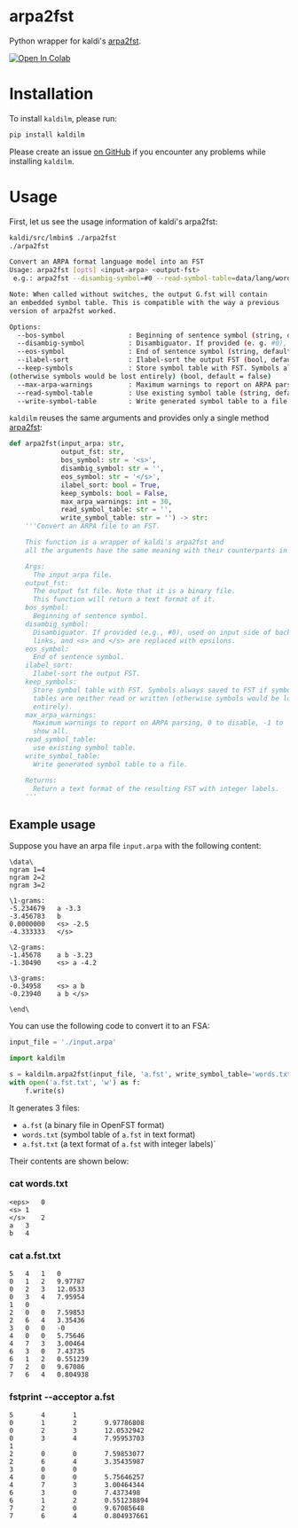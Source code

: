 
# arpa2fst

Python wrapper for kaldi's [arpa2fst][1].

[![Open In Colab](https://colab.research.google.com/assets/colab-badge.svg)][3]

# Installation

To install `kaldilm`, please run:

```bash
pip install kaldilm
```

Please create an issue [on GitHub](https://github.com/csukuangfj/kaldilm/issues/new)
if you encounter any problems while installing `kaldilm`.

# Usage

First, let us see the usage information of kaldi's arpa2fst:

```bash
kaldi/src/lmbin$ ./arpa2fst
./arpa2fst

Convert an ARPA format language model into an FST
Usage: arpa2fst [opts] <input-arpa> <output-fst>
 e.g.: arpa2fst --disambig-symbol=#0 --read-symbol-table=data/lang/words.txt lm/input.arpa G.fst

Note: When called without switches, the output G.fst will contain
an embedded symbol table. This is compatible with the way a previous
version of arpa2fst worked.

Options:
  --bos-symbol                : Beginning of sentence symbol (string, default = "<s>")
  --disambig-symbol           : Disambiguator. If provided (e. g. #0), used on input side of backoff links, and <s> and </s> are replaced with epsilons (string, default = "")
  --eos-symbol                : End of sentence symbol (string, default = "</s>")
  --ilabel-sort               : Ilabel-sort the output FST (bool, default = true)
  --keep-symbols              : Store symbol table with FST. Symbols always saved to FST if symbol tables are neither read or written
(otherwise symbols would be lost entirely) (bool, default = false)
  --max-arpa-warnings         : Maximum warnings to report on ARPA parsing, 0 to disable, -1 to show all (int, default = 30)
  --read-symbol-table         : Use existing symbol table (string, default = "")
  --write-symbol-table        : Write generated symbol table to a file (string, default = "")
```

`kaldilm` reuses the same arguments and provides only a single method [arpa2fst][2]:

```python
def arpa2fst(input_arpa: str,
             output_fst: str,
             bos_symbol: str = '<s>',
             disambig_symbol: str = '',
             eos_symbol: str = '</s>',
             ilabel_sort: bool = True,
             keep_symbols: bool = False,
             max_arpa_warnings: int = 30,
             read_symbol_table: str = '',
             write_symbol_table: str = '') -> str:
    '''Convert an ARPA file to an FST.

    This function is a wrapper of kaldi's arpa2fst and
    all the arguments have the same meaning with their counterparts in kaldi.

    Args:
      The input arpa file.
    output_fst:
      The output fst file. Note that it is a binary file.
      This function will return a text format of it.
    bos_symbol:
      Beginning of sentence symbol.
    disambig_symbol:
      Disambiguator. If provided (e.g., #0), used on input side of backoff
      links, and <s> and </s> are replaced with epsilons.
    eos_symbol:
      End of sentence symbol.
    ilabel_sort:
      Ilabel-sort the output FST.
    keep_symbols:
      Store symbol table with FST. Symbols always saved to FST if symbol
      tables are neither read or written (otherwise symbols would be lost
      entirely).
    max_arpa_warnings:
      Maximum warnings to report on ARPA parsing, 0 to disable, -1 to
      show all.
    read_symbol_table:
      use existing symbol table.
    write_symbol_table:
      Write generated symbol table to a file.

    Returns:
      Return a text format of the resulting FST with integer labels.
    '''
```

## Example usage

Suppose you have an arpa file `input.arpa` with the following content:

```
\data\
ngram 1=4
ngram 2=2
ngram 3=2

\1-grams:
-5.234679	a -3.3
-3.456783	b
0.0000000	<s> -2.5
-4.333333	</s>

\2-grams:
-1.45678	a b -3.23
-1.30490	<s> a -4.2

\3-grams:
-0.34958	<s> a b
-0.23940	a b </s>

\end\
```

You can use the following code to convert it to an FSA:

```python
input_file = './input.arpa'

import kaldilm

s = kaldilm.arpa2fst(input_file, 'a.fst', write_symbol_table='words.txt')
with open('a.fst.txt', 'w') as f:
    f.write(s)
```

It generates 3 files:

- `a.fst` (a binary file in OpenFST format)
- `words.txt` (symbol table of `a.fst` in text format)
- `a.fst.txt` (a text format of `a.fst` with integer labels)`

Their contents are shown below:

### cat words.txt

```
<eps>	0
<s>	1
</s>	2
a	3
b	4
```

### cat a.fst.txt

```
5	4	1	0
0	1	2	9.97787
0	2	3	12.0533
0	3	4	7.95954
1	0
2	0	0	7.59853
2	6	4	3.35436
3	0	0	-0
4	0	0	5.75646
4	7	3	3.00464
6	3	0	7.43735
6	1	2	0.551239
7	2	0	9.67086
7	6	4	0.804938
```

### fstprint --acceptor a.fst

```
5       4       1
0       1       2       9.97786808
0       2       3       12.0532942
0       3       4       7.95953703
1
2       0       0       7.59853077
2       6       4       3.35435987
3       0       0
4       0       0       5.75646257
4       7       3       3.00464344
6       3       0       7.4373498
6       1       2       0.551238894
7       2       0       9.67085648
7       6       4       0.804937661
```

[3]: https://colab.research.google.com/drive/1rTGQiDDlhE8ezTH4kmR4m8vlvs6lnl6Z?usp=sharing
[2]: https://github.com/csukuangfj/kaldilm/blob/master/kaldilm/python/kaldilm/arpa2fst.py#L6
[1]: https://github.com/kaldi-asr/kaldi/blob/master/src/lmbin/arpa2fst.cc
